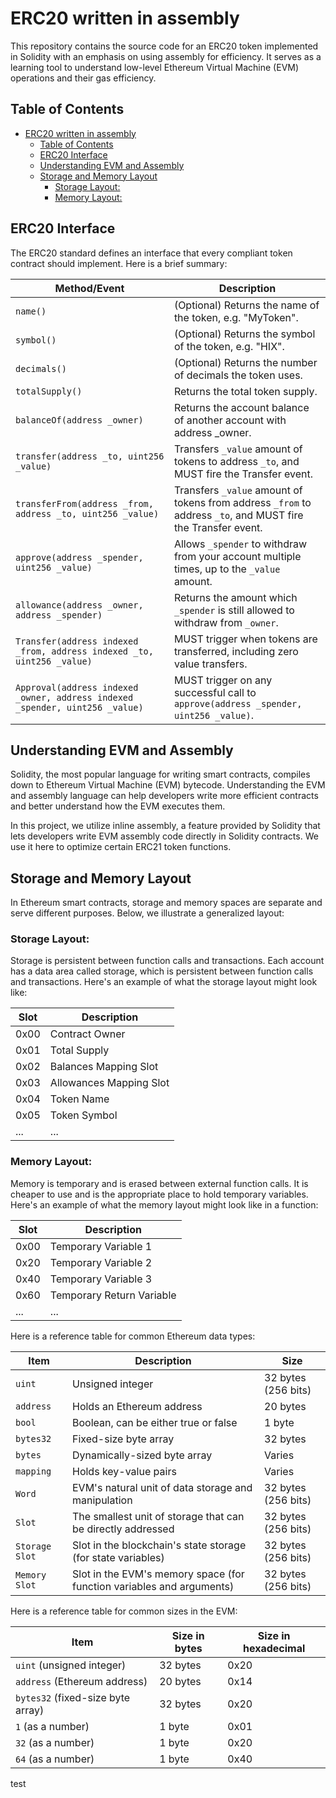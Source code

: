 # ERC20 written in assembly 
This repository contains the source code for an ERC20 token implemented in Solidity with an emphasis on using assembly for efficiency. It serves as a learning tool to understand low-level Ethereum Virtual Machine (EVM) operations and their gas efficiency.

## Table of Contents

- [ERC20 written in assembly](#erc20-written-in-assembly)
  - [Table of Contents](#table-of-contents)
  - [ERC20 Interface](#erc20-interface)
  - [Understanding EVM and Assembly ](#understanding-evm-and-assembly-)
  - [Storage and Memory Layout ](#storage-and-memory-layout-)
    - [Storage Layout:](#storage-layout)
    - [Memory Layout:](#memory-layout)
## ERC20 Interface

The ERC20 standard defines an interface that every compliant token contract should implement. Here is a brief summary:

| Method/Event | Description |
|---|---|
| `name()` | (Optional) Returns the name of the token, e.g. "MyToken". |
| `symbol()` | (Optional) Returns the symbol of the token, e.g. "HIX". |
| `decimals()` | (Optional) Returns the number of decimals the token uses. |
| `totalSupply()` | Returns the total token supply. |
| `balanceOf(address _owner)` | Returns the account balance of another account with address _owner. |
| `transfer(address _to, uint256 _value)` | Transfers `_value` amount of tokens to address `_to`, and MUST fire the Transfer event. |
| `transferFrom(address _from, address _to, uint256 _value)` | Transfers `_value` amount of tokens from address `_from` to address `_to`, and MUST fire the Transfer event. |
| `approve(address _spender, uint256 _value)` | Allows `_spender` to withdraw from your account multiple times, up to the `_value` amount. |
| `allowance(address _owner, address _spender)` | Returns the amount which `_spender` is still allowed to withdraw from `_owner`. |
| `Transfer(address indexed _from, address indexed _to, uint256 _value)` | MUST trigger when tokens are transferred, including zero value transfers. |
| `Approval(address indexed _owner, address indexed _spender, uint256 _value)` | MUST trigger on any successful call to `approve(address _spender, uint256 _value)`. |

## Understanding EVM and Assembly <a name="understanding-assembly"></a>

Solidity, the most popular language for writing smart contracts, compiles down to Ethereum Virtual Machine (EVM) bytecode. Understanding the EVM and assembly language can help developers write more efficient contracts and better understand how the EVM executes them.

In this project, we utilize inline assembly, a feature provided by Solidity that lets developers write EVM assembly code directly in Solidity contracts. We use it here to optimize certain ERC21 token functions.
## Storage and Memory Layout <a name="storage-layout"></a>

In Ethereum smart contracts, storage and memory spaces are separate and serve different purposes. Below, we illustrate a generalized layout:

### Storage Layout:

Storage is persistent between function calls and transactions. Each account has a data area called storage, which is persistent between function calls and transactions. Here's an example of what the storage layout might look like:

|   Slot   |     Description   |
|----------|-------------------|
|   0x00   |    Contract Owner |
|   0x01   |    Total Supply   |
|   0x02   |    Balances Mapping Slot  |
|   0x03   |    Allowances Mapping Slot |
|   0x04   |    Token Name |
|   0x05   |    Token Symbol |
|   ...    |    ...  |

### Memory Layout:

Memory is temporary and is erased between external function calls. It is cheaper to use and is the appropriate place to hold temporary variables. Here's an example of what the memory layout might look like in a function:

|   Slot   |     Description   |
|----------|-------------------|
|   0x00   |    Temporary Variable 1 |
|   0x20   |    Temporary Variable 2 |
|   0x40   |    Temporary Variable 3 |
|   0x60   |    Temporary Return Variable |
|   ...    |    ...  |


Here is a reference table for common Ethereum data types:

| Item | Description | Size |
|------|-------------|------|
| `uint` | Unsigned integer | 32 bytes (256 bits) |
| `address` | Holds an Ethereum address | 20 bytes |
| `bool` | Boolean, can be either true or false | 1 byte |
| `bytes32` | Fixed-size byte array | 32 bytes |
| `bytes` | Dynamically-sized byte array | Varies |
| `mapping` | Holds key-value pairs | Varies |
| `Word` | EVM's natural unit of data storage and manipulation | 32 bytes (256 bits) |
| `Slot` | The smallest unit of storage that can be directly addressed | 32 bytes (256 bits) |
| `Storage Slot` | Slot in the blockchain's state storage (for state variables) | 32 bytes (256 bits) |
| `Memory Slot` | Slot in the EVM's memory space (for function variables and arguments) | 32 bytes (256 bits) |

Here is a reference table for common sizes in the EVM:

| Item | Size in bytes | Size in hexadecimal |
|------|---------------|---------------------|
| `uint` (unsigned integer) | 32 bytes | 0x20 |
| `address` (Ethereum address) | 20 bytes | 0x14 |
| `bytes32` (fixed-size byte array) | 32 bytes | 0x20 |
| `1` (as a number) | 1 byte | 0x01 |
| `32` (as a number) | 1 byte | 0x20 |
| `64` (as a number) | 1 byte | 0x40 |

test